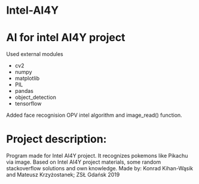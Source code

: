 # Intel-AI4Y
# AI for intel AI4Y project

Used external modules
  - cv2
  - numpy
  - matplotlib
  - PIL
  - pandas
  - object_detection
  - tensorflow
  
  Added face recognision OPV intel algorithm and image_read() function.

# Project description: 
Program made for Intel AI4Y project.
It recognizes pokemons like Pikachu via image.
Based on Intel AI4Y project materials, some random stackoverflow solutions and own knowledge.
Made by: Konrad Kihan-Wąsik and Mateusz Krzyżostanek; ZSŁ Gdańsk 2019
